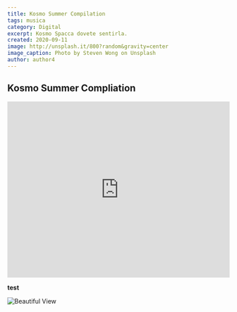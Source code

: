 ```yaml
---
title: Kosmo Summer Compilation
tags: musica
category: Digital
excerpt: Kosmo Spacca dovete sentirla.
created: 2020-09-11
image: http://unsplash.it/800?random&gravity=center
image_caption: Photo by Steven Wong on Unsplash
author: author4
---
```


## Kosmo Summer Compliation


<iframe width="100%" height="400" src="https://www.mixcloud.com/widget/iframe/?feed=%2Flucapalumbo%2Fkosmo-summer-mix-2020%2F" frameborder="0" ></iframe>

**test**

![Beautiful View](http://unsplash.it/400?random&gravity=center)